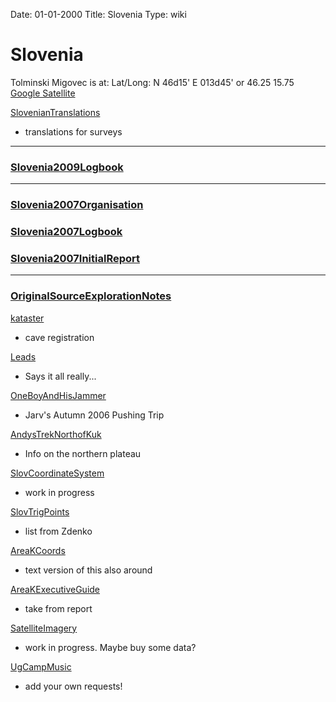 Date: 01-01-2000
Title: Slovenia
Type: wiki


Slovenia 
========





Tolminski Migovec is at: Lat/Long: N 46d15' E 013d45' or 46.25 15.75
[Google
Satellite](http://maps.google.co.uk/?ie=UTF8&om=1&z=13&ll=46.251099,13.75042&spn=0.053179,0.11673&t=h)

[SlovenianTranslations](SlovenianTranslations)
- translations for surveys





------------------------------------------------------------------------





### [Slovenia2009Logbook](Slovenia2009Logbook)

------------------------------------------------------------------------





### [Slovenia2007Organisation](Slovenia2007Organisation)

### [Slovenia2007Logbook](Slovenia2007Logbook)

### [Slovenia2007InitialReport](Slovenia2007InitialReport)

------------------------------------------------------------------------





### [OriginalSourceExplorationNotes](OriginalSourceExplorationNotes)

[kataster](Kataster)
- cave registration

[Leads](Leads)
- Says it all really...

[OneBoyAndHisJammer](OneBoyAndHisJammer)
- Jarv's Autumn 2006 Pushing Trip

[AndysTrekNorthofKuk](AndysTrekNorthofKuk)
- Info on the northern plateau

[SlovCoordinateSystem](SlovCoordinateSystem)
- work in progress

[SlovTrigPoints](SlovTrigPoints)
- list from Zdenko

[AreaKCoords](AreaKCoords)
- text version of this also around

[AreaKExecutiveGuide](AreaKExecutiveGuide)
- take from report

[SatelliteImagery](SatelliteImagery)
- work in progress. Maybe buy some data?

[UgCampMusic](UgCampMusic)
- add your own requests!







